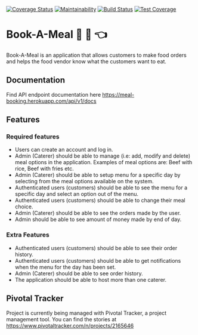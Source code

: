 [![Coverage Status](https://coveralls.io/repos/github/otseobande/Book-A-Meal/badge.png?branch=develop)](https://coveralls.io/github/otseobande/Book-A-Meal?branch=develop) [![Maintainability](https://api.codeclimate.com/v1/badges/128c9747e0b49230e3f3/maintainability)](https://codeclimate.com/github/otseobande/Book-A-Meal/maintainability) [![Build Status](https://travis-ci.org/otseobande/Book-A-Meal.svg?branch=develop)](https://travis-ci.org/otseobande/Book-A-Meal) [![Test Coverage](https://api.codeclimate.com/v1/badges/128c9747e0b49230e3f3/test_coverage)](https://codeclimate.com/github/otseobande/Book-A-Meal/test_coverage)

# Book-A-Meal :rice: :fork_and_knife: :point_left:
Book-A-Meal is an application that allows customers to make food orders and helps the food
vendor know what the customers want to eat.

## Documentation

Find API endpoint documentation here https://meal-booking.herokuapp.com/api/v1/docs

## Features

### Required features

* Users can create an account and log in.
* Admin (Caterer) should be able to manage (i.e: add, modify and delete) meal options in
  the application. Examples of meal options are: Beef with rice, Beef with fries etc.
* Admin (Caterer) should be able to setup menu for a specific day by selecting from the
  meal options available on the system.
* Authenticated users (customers) should be able to see the menu for a specific day and
  select an option out of the menu.
* Authenticated users (customers) should be able to change their meal choice.
* Admin (Caterer) should be able to see the orders made by the user.
* Admin should be able to see amount of money made by end of day.

### Extra Features

* Authenticated users (customers) should be able to see their order history.
* Authenticated users (customers) should be able to get notifications when the menu for
  the day has been set.
* Admin (Caterer) should be able to see order history.
* The application should be able to host more than one caterer.

## Pivotal Tracker

Project is currently being managed with Pivotal Tracker, a project management tool. You can find the stories at https://www.pivotaltracker.com/n/projects/2165646
